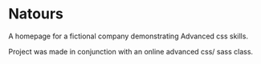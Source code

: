 # Natours
A homepage for a fictional company demonstrating Advanced css skills.


Project was made in conjunction with an online advanced css/ sass class. 
